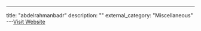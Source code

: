 ---
title: "abdelrahmanbadr"
description: ""
external_category: "Miscellaneous"
---[Visit Website](https://github.com/abdelrahmanbadr)

